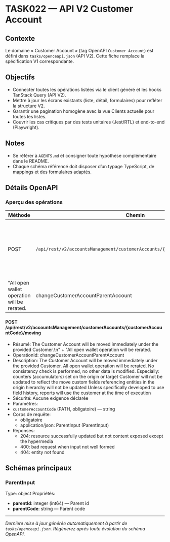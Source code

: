 # TASK022 — API V2 Customer Account

## Contexte
Le domaine « Customer Account » (tag OpenAPI `Customer Account`) est défini dans `tasks/openceapi.json` (API V2). Cette fiche remplace la spécification V1 correspondante.

## Objectifs
- Connecter toutes les opérations listées via le client généré et les hooks TanStack Query (API V2).
- Mettre à jour les écrans existants (liste, détail, formulaires) pour refléter la structure V2.
- Garantir une pagination homogène avec la vue Clients actuelle pour toutes les listes.
- Couvrir les cas critiques par des tests unitaires (Jest/RTL) et end-to-end (Playwright).

## Notes
- Se référer à `AGENTS.md` et consigner toute hypothèse complémentaire dans le README.
- Chaque schéma référencé doit disposer d’un typage TypeScript, de mappings et des formulaires adaptés.

## Détails OpenAPI

### Aperçu des opérations

| Méthode | Chemin | Résumé | OperationId |
| --- | --- | --- | --- |
| POST | `/api/rest/v2/accountsManagement/customerAccounts/{customerAccountCode}/moving` | The Customer Account will be moved immediately under the provided Customer.\n" +
                    "All open wallet operation will be rerated. | changeCustomerAccountParentAccount |

#### POST /api/rest/v2/accountsManagement/customerAccounts/{customerAccountCode}/moving

- Résumé: The Customer Account will be moved immediately under the provided Customer.\n" +
                    "All open wallet operation will be rerated.
- OperationId: changeCustomerAccountParentAccount
- Description: The Customer Account will be moved immediately under the provided Customer. All open wallet operation will be rerated. No consistency check is performed, no other data is modified. Especially: counters (accumulators) set on the origin or target Customer will not be updated to reflect the move custom fields referencing entities in the origin hierarchy will not be updated Unless specifically developed to use field history, reports will use the customer at the time of execution
- Sécurité: Aucune exigence déclarée
- Paramètres:
- `customerAccountCode` (PATH, obligatoire) — string
- Corps de requête:
  - obligatoire
  - application/json: ParentInput (ParentInput)
- Réponses:
  - 204: resource successfully updated but not content exposed except the hypermedia
  - 400: bad request when input not well formed
  - 404: entity not found

## Schémas principaux

### ParentInput
Type: object
Propriétés:
- **parentId**: integer (int64) — Parent id
- **parentCode**: string — Parent code

---

_Dernière mise à jour générée automatiquement à partir de `tasks/openceapi.json`. Régénérez après toute évolution du schéma OpenAPI._
